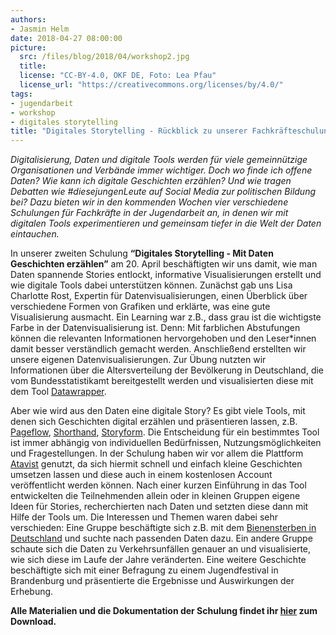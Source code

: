 ```yaml
---
authors: 
- Jasmin Helm
date: 2018-04-27 08:00:00
picture:
  src: /files/blog/2018/04/workshop2.jpg
  title: 
  license: "CC-BY-4.0, OKF DE, Foto: Lea Pfau"
  license_url: "https://creativecommons.org/licenses/by/4.0/"
tags:
- jugendarbeit
- workshop
- digitales storytelling
title: "Digitales Storytelling - Rückblick zu unserer Fachkräfteschulung #2"
---
```


*Digitalisierung, Daten und digitale Tools werden für viele gemeinnützige Organisationen und Verbände immer wichtiger. Doch wo finde ich offene Daten? Wie kann ich digitale Geschichten erzählen? Und wie tragen Debatten wie #diesejungenLeute auf Social Media zur politischen Bildung bei? Dazu bieten wir in den kommenden Wochen vier verschiedene Schulungen für Fachkräfte in der Jugendarbeit an, in denen wir mit digitalen Tools experimentieren und gemeinsam tiefer in die Welt der Daten eintauchen.* 

In unserer zweiten Schulung **“Digitales Storytelling - Mit Daten Geschichten erzählen”** am 20. April beschäftigten wir uns damit, wie man Daten spannende Stories entlockt, informative Visualisierungen erstellt und wie digitale Tools dabei unterstützen können. Zunächst gab uns Lisa Charlotte Rost, Expertin für Datenvisualisierungen, einen Überblick über verschiedene Formen von Grafiken und erklärte, was eine gute Visualisierung ausmacht. Ein Learning war z.B., dass grau ist die wichtigste Farbe in der Datenvisualisierung ist. Denn: Mit farblichen Abstufungen können die relevanten Informationen hervorgehoben und den Leser*innen damit besser verständlich gemacht werden. Anschließend erstellten wir unsere eigenen Datenvisualisierungen. Zur Übung nutzten wir Informationen über die Altersverteilung der Bevölkerung in Deutschland, die vom Bundesstatistikamt bereitgestellt werden und visualisierten diese mit dem Tool [Datawrapper](https://datawrapper.de).  

Aber wie wird aus den Daten eine digitale Story? Es gibt viele Tools, mit denen sich Geschichten digital erzählen und präsentieren lassen, z.B. [Pageflow](https://pageflow.io/de), [Shorthand](https://shorthand.com/), [Storyform](https://storyform.co/). Die Entscheidung für ein bestimmtes Tool ist immer abhängig von individuellen Bedürfnissen, Nutzungsmöglichkeiten und Fragestellungen. In der Schulung haben wir vor allem die Plattform [Atavist](https://atavist.com/) genutzt, da sich hiermit schnell und einfach kleine Geschichten umsetzen lassen und diese auch in einem kostenlosen Account veröffentlicht werden können. Nach einer kurzen Einführung in das Tool entwickelten die Teilnehmenden allein oder in kleinen Gruppen eigene Ideen für Stories, recherchierten nach Daten und setzten diese dann mit Hilfe der Tools um. Die Interessen und Themen waren dabei sehr verschieden: Eine Gruppe beschäftigte sich z.B. mit dem [Bienensterben in Deutschland](http://www.fao.org/faostat/en/#data/QA/visualize) und suchte nach passenden Daten dazu. Ein andere Gruppe schaute sich die Daten zu Verkehrsunfällen genauer an und visualisierte, wie sich diese im Laufe der Jahre veränderten. Eine weitere Geschichte beschäftigte sich mit einer Befragung zu einem Jugendfestival in Brandenburg und präsentierte die Ergebnisse und Auswirkungen der Erhebung.

**Alle Materialien und die Dokumentation der Schulung findet ihr [hier](https://demokratielabore.de/angebot/schulung) zum Download.**
